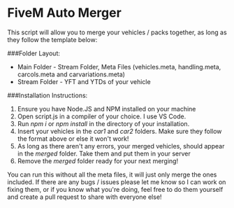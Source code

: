 # FiveM Auto Merger
This script will allow you to merge your vehicles / packs together, as long as they follow the template below:

###Folder Layout:
- Main Folder - Stream Folder, Meta Files (vehicles.meta, handling.meta, carcols.meta and carvariations.meta)
- Stream Folder - YFT and YTDs of your vehicle

 ###Installation Instructions:
 1. Ensure you have Node.JS and NPM installed on your machine
 2. Open script.js in a compiler of your choice. I use VS Code.
 3. Run *npm i* or *npm install* in the directory of your installation.
 4. Insert your vehicles in the *car1* and *car2* folders. Make sure they follow the format above or else it won't work!
 5. As long as there aren't any errors, your merged vehicles, should appear in the *merged* folder. Take them and put them in your server
 6. Remove the *merged* folder ready for your next merging!

You can run this without all the meta files, it will just only merge the ones included.
If there are any bugs / issues please let me know so I can work on fixing them, or if you know what you're doing, feel free to do them yourself and create a pull request to share with everyone else!
